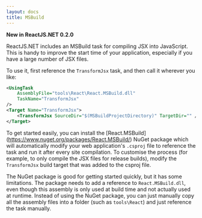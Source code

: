 ```yaml
---
layout: docs
title: MSBuild
---
```


**New in ReactJS.NET 0.2.0**

ReactJS.NET includes an MSBuild task for compiling JSX into JavaScript. This is
handy to improve the start time of your application, especially if you have a
large number of JSX files.

To use it, first reference the `TransformJsx` task, and then call it wherever
you like:

```xml
<UsingTask
	AssemblyFile="tools\React\React.MSBuild.dll"
	TaskName="TransformJsx"
/>
<Target Name="TransformJsx">
	<TransformJsx SourceDir="$(MSBuildProjectDirectory)" TargetDir="" />
</Target>
```

To get started easily, you can install the [React.MSBuild]
(https://www.nuget.org/packages/React.MSBuild/) NuGet package which will
automatically modify your web application's `.csproj` file to reference the task
and run it after every site compilation. To customise the process (for example,
to only compile the JSX files for release builds), modify the `TransformJsx`
build target that was added to the csproj file.

The NuGet package is good for getting started quickly, but it has some
limitations. The package needs to add a reference to `React.MSBuild.dll`, even
though this assembly is only used at build time and not actually used at
runtime. Instead of using the NuGet package, you can just manually copy all the
assembly files into a folder (such as `tools\React`) and just reference the task
manually.
